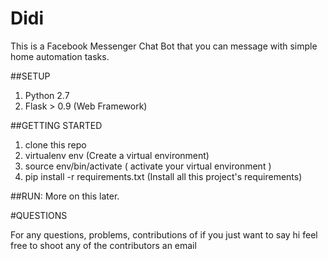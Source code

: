 Didi
====
This is a Facebook Messenger Chat Bot that you can message with simple home automation tasks.

##SETUP

1. Python 2.7
2. Flask > 0.9  (Web Framework)


##GETTING STARTED
1. clone this repo
2. virtualenv env (Create a virtual environment)
3. source env/bin/activate ( activate your virtual environment )
4. pip install -r requirements.txt (Install all this project's requirements)



##RUN:
More on this later.

#QUESTIONS


For any questions, problems, contributions of if you just want to say hi feel free to shoot any of the contributors an email

